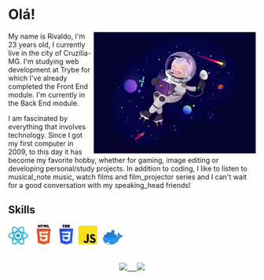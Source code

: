 <meta name="viewport" content="width=device-width, initial-scale=1">
<meta name="viewport" content="width=device-width, initial-scale=1">
<link rel="stylesheet" href="github-markdown.css">

<body class="markdown-body">
<h1> Olá! </h1>

<img src="./octocat.png" width="330" align="right" >
My name is Rivaldo, I'm 23 years old, I currently live in the city of Cruzília-MG. I'm studying web development at Trybe for which I've already completed the Front End module. I'm currently in the Back End module.

I am fascinated by everything that involves technology. Since I got my first computer in 2009, to this day it has become my favorite hobby, whether for gaming, image editing or developing personal/study projects. In addition to coding, I like to listen to musical_note music, watch films and film_projector series and I can't wait for a good conversation with my speaking_head friends!


<div class="skills">
	<h2>Skills</h2>
	<img src="./react.png" width="40"> &nbsp;
	<img src="./html5.png" width="40"> &nbsp;
	<img src="./CSS5.png" width="28"> &nbsp;
	<img src="./javaScript.png" width="38"> &nbsp;
	<img src="./docker.png" width="40"> &nbsp;
</div>
<br></br>
<div align="center">
	<a target="_blank" href="https://github.com/rivaldo-maciel">
  <img height="160" src="https://github-readme-stats.vercel.app/api?username=rivaldo-maciel&show_icons=true&theme=tokyonight&count_private=true&hide_border=true&include_all_commits=true" /> &nbsp;&nbsp;&nbsp;
</a>

<a target="_blank" href="https://github.com/rivaldo-maciel">
  <img height="160" src="https://github-readme-stats.vercel.app/api/top-langs/?username=rivaldo-maciel&layout=compact&show_icons=true&hide_border=true&theme=tokyonight&langs_count=10" />
</a>
</div>

</body>
